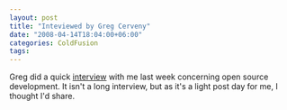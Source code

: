 ```yaml
---
layout: post
title: "Inteviewed by Greg Cerveny"
date: "2008-04-14T18:04:00+06:00"
categories: ColdFusion 
tags: 
---
```


Greg did a quick <a href="http://www.artfulmedium.com/blog/index.cfm/2008/4/14/Ray-Camden-on-Developing-Open-Source-ColdFusion-Applications">interview</a> with me last week concerning open source development. It isn't a long interview, but as it's a light post day for me, I thought I'd share.